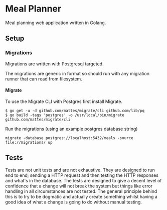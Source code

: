 # Meal Planner

Meal planning web application written in Golang.

## Setup

### Migrations

Migrations are written with Postgresql targeted.

The migrations are generic in format so should run with any migration runner that can read from filesystem.

#### Migrate

To use the Migrate CLI with Postgres first install Migrate.

```
$ go get -u -d github.com/mattes/migrate/cli github.com/lib/pq
$ go build -tags 'postgres' -o /usr/local/bin/migrate github.com/mattes/migrate/cli
```

Run the migrations (using an example postgres database string)

```
migrate -database postgres://localhost:5432/meals -source file://migrations/ up

```

## Tests

Tests are not unit tests and are not exhaustive. They are designed to run end to end; sending a HTTP request
and then testing the HTTP responses and what's in the database. The tests are designed to give a decent level of confidence
that a change will not break the system but things like error handling in all circumstances are not tested. The general principle
behind this is to try to be dogmatic and actually create something whilst having a good idea of what a change is going to do without
manual testing.